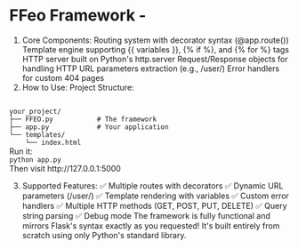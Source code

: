 # FFeo Framework -

1. Core Components:
Routing system with decorator syntax (@app.route())
Template engine supporting {{ variables }}, {% if %}, and {% for %} tags
HTTP server built on Python's http.server
Request/Response objects for handling HTTP
URL parameters extraction (e.g., /user/<username>)
Error handlers for custom 404 pages
2. How to Use:
Project Structure:
<code>
your_project/
├── FFEO.py           # The framework
├── app.py            # Your application
└── templates/
    └── index.html
</code>
Run it:

<code>
python app.py
</code>
Then visit http://127.0.0.1:5000

3. Supported Features:
✅ Multiple routes with decorators
✅ Dynamic URL parameters (/user/<username>)
✅ Template rendering with variables
✅ Custom error handlers
✅ Multiple HTTP methods (GET, POST, PUT, DELETE)
✅ Query string parsing
✅ Debug mode
The framework is fully functional and mirrors Flask's syntax exactly as you requested! It's built entirely from scratch using only Python's standard library.



